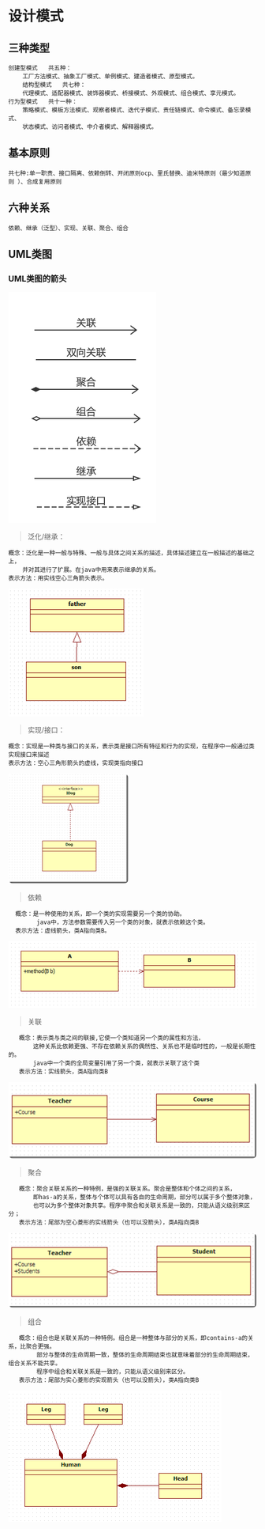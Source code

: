 # 设计模式
## 三种类型
    创建型模式   共五种：
        工厂方法模式、抽象工厂模式、单例模式、建造者模式、原型模式。
        结构型模式   共七种：
        代理模式、适配器模式、装饰器模式、桥接模式、外观模式、组合模式、享元模式。
    行为型模式   共十一种：
        策略模式、模板方法模式、观察者模式、迭代子模式、责任链模式、命令模式、备忘录模式、   
        状态模式、访问者模式、中介者模式、解释器模式。  
## 基本原则
    共七种:单一职责、接口隔离、依赖倒转、开闭原则ocp、里氏替换、迪米特原则（最少知道原则 ）、合成复用原则
## 六种关系
    依赖、继承（泛型）、实现、关联、聚合、组合  
## UML类图
### UML类图的箭头
  
  ![UML类图的箭头含义](images/2c8fe508.png)

   >泛化/继承： 
  
    概念：泛化是一种一般与特殊、一般与具体之间关系的描述，具体描述建立在一般描述的基础之上，
        并对其进行了扩展。在java中用来表示继承的关系。
    表示方法：用实线空心三角箭头表示。      
  ![泛化/继承](images/cf9023e9.png)
    
   >实现/接口：
  
    概念：实现是一种类与接口的关系，表示类是接口所有特征和行为的实现，在程序中一般通过类实现接口来描述
    表示方法：空心三角形箭头的虚线，实现类指向接口
  ![实现/接口](images/773dde9e.png)
  
   >依赖
      
      概念：是一种使用的关系，即一个类的实现需要另一个类的协助。
            java中，方法参数需要传入另一个类的对象，就表示依赖这个类。
      表示方法：虚线箭头，类A指向类B。
   ![依赖](images/fc80062f.png)
   
   >关联
   
       概念：表示类与类之间的联接,它使一个类知道另一个类的属性和方法，
           这种关系比依赖更强、不存在依赖关系的偶然性、关系也不是临时性的，一般是长期性的。
           java中一个类的全局变量引用了另一个类，就表示关联了这个类
       表示方法：实线箭头，类A指向类B
   ![关联](images/9e7edafe.png)
   
   >聚合
   
       概念：聚合关联关系的一种特例，是强的关联关系。聚合是整体和个体之间的关系，
           即has-a的关系，整体与个体可以具有各自的生命周期，部分可以属于多个整体对象，
           也可以为多个整体对象共享。程序中聚合和关联关系是一致的，只能从语义级别来区分；
       表示方法：尾部为空心菱形的实线箭头（也可以没箭头），类A指向类B
   ![聚合](images/2df1c1e0.png)    
   
   >组合
   
       概念：组合也是关联关系的一种特例。组合是一种整体与部分的关系，即contains-a的关系，比聚合更强。
            部分与整体的生命周期一致，整体的生命周期结束也就意味着部分的生命周期结束，组合关系不能共享。
            程序中组合和关联关系是一致的，只能从语义级别来区分。
       表示方法：尾部为实心菱形的实现箭头（也可以没箭头），类A指向类B
   ![组合](images/ffbc637f.png)    